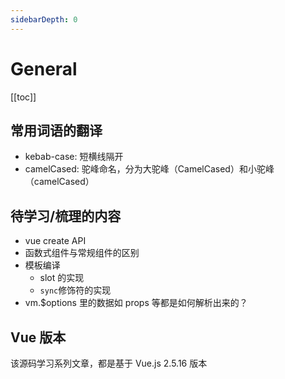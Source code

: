 ```yaml
---
sidebarDepth: 0
---
```


# General

[[toc]]

## 常用词语的翻译

- kebab-case: 短横线隔开
- camelCased: 驼峰命名，分为大驼峰（CamelCased）和小驼峰（camelCased）

## 待学习/梳理的内容

- vue create API
- 函数式组件与常规组件的区别
- 模板编译
  - slot 的实现
  - `sync`修饰符的实现
- vm.$options 里的数据如 props 等都是如何解析出来的？

## Vue 版本

该源码学习系列文章，都是基于 Vue.js 2.5.16 版本
